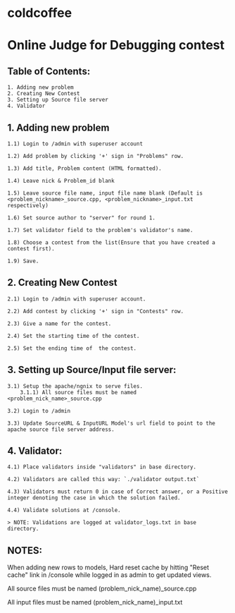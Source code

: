 # coldcoffee
# Online Judge for Debugging contest


## Table of Contents:


	1. Adding new problem
	2. Creating New Contest
	3. Setting up Source file server
	4. Validator

## 1. Adding new problem

	
	1.1) Login to /admin with superuser account

	1.2) Add problem by clicking '+' sign in "Problems" row.

	1.3) Add title, Problem content (HTML formatted).

	1.4) Leave nick & Problem_id blank

	1.5) Leave source file name, input file name blank (Default is <problem_nickname>_source.cpp, <problem_nickname>_input.txt respectively)

	1.6) Set source author to "server" for round 1.

	1.7) Set validator field to the problem's validator's name.

	1.8) Choose a contest from the list(Ensure that you have created a contest first).

	1.9) Save.

## 2. Creating New Contest

	2.1) Login to /admin with superuser account.

	2.2) Add contest by clicking '+' sign in "Contests" row.

	2.3) Give a name for the contest.

	2.4) Set the starting time of the contest. 

	2.5) Set the ending time of  the contest.


## 3. Setting up Source/Input file server:


	3.1) Setup the apache/ngnix to serve files.
		3.1.1) All source files must be named <problem_nick_name>_source.cpp

	3.2) Login to /admin

	3.3) Update SourceURL & InputURL Model's url field to point to the apache source file server address.

## 4. Validator:

	4.1) Place validators inside "validators" in base directory.

	4.2) Validators are called this way: `./validator output.txt`

	4.3) Validators must return 0 in case of Correct answer, or a Positive integer denoting the case in which the solution failed.

	4.4) Validate solutions at /console.

	> NOTE: Validations are logged at validator_logs.txt in base directory.


## NOTES:
When adding new rows to models, Hard reset cache by hitting "Reset cache" link in /console while logged in as admin to get updated views.

All source files must be named (problem_nick_name)_source.cpp

All input files must be named (problem_nick_name)_input.txt